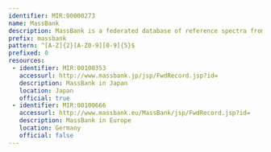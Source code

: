 ```yaml
---
identifier: MIR:00000273
name: MassBank
description: MassBank is a federated database of reference spectra from different instruments, including high-resolution mass spectra of small metabolites (<3000 Da).
prefix: massbank
pattern: ^[A-Z]{2}[A-Z0-9][0-9]{5}$
prefixed: 0
resources:
 - identifier: MIR:00100353
   accessurl: http://www.massbank.jp/jsp/FwdRecord.jsp?id=
   description: MassBank in Japan
   location: Japan
   official: true
 - identifier: MIR:00100666
   accessurl: http://www.massbank.eu/MassBank/jsp/FwdRecord.jsp?id=
   description: MassBank in Europe
   location: Germany
   official: false
---
```

